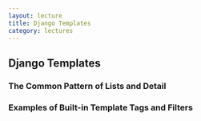 ```yaml
---
layout: lecture
title: Django Templates
category: lectures
---
```

 
## Django Templates

### The Common Pattern of Lists and Detail

### Examples of Built-in Template Tags and Filters


